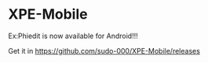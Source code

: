 # XPE-Mobile
Ex:Phiedit is now available for Android!!! 

Get it in https://github.com/sudo-000/XPE-Mobile/releases
